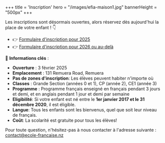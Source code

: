 +++
title = 'Inscription'
hero = "/images/efia-maison1.jpg"
bannerHeight = "500px"
+++

Les inscriptions sont désormais ouvertes, alors réservez dès aujourd'hui la place de votre enfant&nbsp;! 👇

- 👉 [Formulaire d'inscription pour 2025](/efia_application_form.pdf)
- 👉 [Formulaire d'inscription pour 2026 ou au-delà](/efia_application_form_2026_plus.pdf)

🔑 **Informations clés**&nbsp;:

- **Ouverture**&nbsp;: 3 février 2025
- **Emplacement**&nbsp;: 131 Remuera Road, Remuera
- **Pas de zones d'inscription**: Les élèves peuvent habiter n'importe où
- **Classes**&nbsp;: Grande Section (années 0 et 1), CP (année 2), CE1 (année 3)
- **Programme**&nbsp;: Programme français enseigné en français pendant 3 jours et demi, et en anglais pendant 1 jour et demi par semaine
- **Eligibilité**: Si votre enfant est né entre le **1er janvier 2017 et le 31 décembre 2020**, il est éligible.
- **Langue**: Tous les enfants sont les bienvenus, quel que soit leur niveau de français.
- **Coût**: La scolarité est gratuite pour tous les élèves!

Pour toute question, n'hésitez-pas à nous contacter à l'adresse suivante&nbsp;: contact@ecole-francaise.nz
